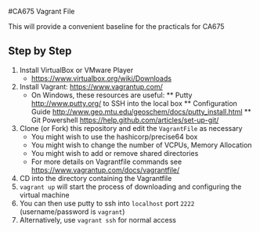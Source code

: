 #CA675 Vagrant File

This will provide a convenient baseline for the practicals for CA675

## Step by Step

1. Install VirtualBox or VMware Player
    * https://www.virtualbox.org/wiki/Downloads
2. Install Vagrant: <https://www.vagrantup.com/>
    * On Windows, these resources are useful:
    ** Putty <http://www.putty.org/> to SSH into the local box
    ** Configuration Guide <http://www.geo.mtu.edu/geoschem/docs/putty_install.html>
    ** Git Powershell <https://help.github.com/articles/set-up-git/>
3. Clone (or Fork) this repository and edit the `VagrantFile` as necessary
    * You might wish to use the hashicorp/precise64 box
    * You might wish to change the number of VCPUs, Memory Allocation
    * You might wish to add or remove shared directories
    * For more details on Vagrantfile commands see https://www.vagrantup.com/docs/vagrantfile/
4. CD into the directory containing the Vagrantfile
5. `vagrant up` will start the process of downloading and configuring the
   virtual machine
6. You can then use putty to ssh into `localhost` port `2222`
   (username/password is `vagrant`)
7. Alternatively, use `vagrant ssh` for normal access
